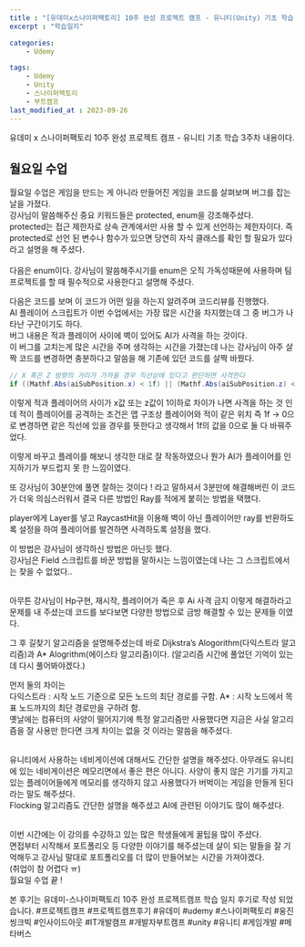 ```yaml
---
title : "[유데미x스나이퍼팩토리] 10주 완성 프로젝트 캠프 - 유니티(Unity) 기초 학습 3주차"
excerpt : "학습일지"

categories:
    - Udemy

tags:
    - Udemy
    - Unity
    - 스나이퍼팩토리
    - 부트캠프
last_modified_at : 2023-09-26
---
```


유데미 x 스나이퍼팩토리 10주 완성 프로젝트 캠프 - 유니티 기초 학습 3주차 내용이다.<br>

## 월요일 수업
월요일 수업은 게임을 만드는 게 아니라 만들어진 게임을 코드를 살펴보며 버그를 잡는 날을 가졌다.<br>
강사님이 말씀해주신 중요 키워드들은 protected, enum을 강조해주셨다. <br>
protected는 접근 제한자로 상속 관계에서만 사용 할 수 있게 선언하는 제한자이다. 즉 protected로 선언 된 변수나 함수가 있으면 당연히 자식 클래스를 확인 할 필요가 있다라고 설명을 해 주셨다.<br>
<br>
다음은 enum이다. 강사님이 말씀해주시기를 enum은 오직 가독성때문에 사용하며 팀 프로젝트를 할 때 필수적으로 사용한다고 설명해 주셨다.<br>

다음은 코드를 보며 이 코드가 어떤 일을 하는지 알려주며 코드리뷰를 진행했다.<br>
AI 플레이어 스크립트가 이번 수업에서는 가장 많은 시간을 차지했는데 그 중 버그가 나타난 구간이기도 하다. <br>
버그 내용은 적과 플레이어 사이에 벽이 있어도 AI가 사격을 하는 것이다. <br>
이 버그를 고치는게 많은 시간을 주며 생각하는 시간을 가졌는데 나는 강사님이 아주 살짝 코드를 변경하면 충분하다고 말씀을 해 기존에 있던 코드를 살짝 바꿨다.
```C#
// X 혹은 Z 방향의 거리가 가까울 경우 직선상에 있다고 판단하면 사격한다
if ((Mathf.Abs(aiSubPosition.x) < 1f) || (Mathf.Abs(aiSubPosition.z) < 1f))

```
이렇게 적과 플레이어의 사이가 x값 또는 z값이 1이하로 차이가 나면 사격을 하는 것 인데 적이 플레이어를 공격하는 조건은 맵 구조상 플레이어와 적이 같은 위치 즉 1f -> 0으로 변경하면 같은 직선에 있을 경우를 뜻한다고 생각해서 1f의 값을 0으로 둘 다 바꿔주었다.<br>

이렇게 바꾸고 플레이를 해보니 생각한 대로 잘 작동하였으나 뭔가 AI가 플레이어를 인지하기가 부드럽지 못 한 느낌이였다.<br>

또 강사님이 30분안에 풀면 잘하는 것이다 ! 라고 말하셔서 3분만에 해결해버린 이 코드가 더욱 의심스러워서 결국 다른 방법인 Ray를 적에게 붙히는 방법을 택했다.<br>

player에게 Layer를 넣고 RaycastHit을 이용해 벽이 아닌 플레이어만 ray를 반환하도록 설정을 하여 플레이어를 발견하면 사격하도록 설정을 했다.<br> 

이 방법은 강사님이 생각하신 방법은 아닌듯 했다.<br>
강사님은 Field 스크립트를 바꾼 방법을 말하시는 느낌이였는데 나는 그 스크립트에서는 찾을 수 없었다..<br><br>

아무튼 강사님이 Hp구현, 재시작, 플레이어가 죽은 후 Ai 사격 금지 이렇게 해결하라고 문제를 내 주셨는데 코드를 보다보면 다양한 방법으로 금방 해결할 수 있는 문제들 이였다.<br>

그 후 길찾기 알고리즘을 설명해주셨는데 바로 Dijkstra’s Alogorithm(다익스트라 알고리즘)과
A* Alogrithm(에이스타 알고리즘)이다. (알고리즘 시간에 풀었던 기억이 있는데 다시 풀어봐야겠다.)

먼저 둘의 차이는 <br>
다익스트라 : 시작 노드 기준으로 모든 노드의 최단 경로를 구함.
A* : 시작 노드에서 목표 노드까지의 최단 경로만을 구하려 함.
<br>
옛날에는 컴퓨터의 사양이 떨어지기에 특정 알고리즘만 사용했다면 지금은 사실 알고리즘을 잘 사용만 한다면 크게 차이는 없을 것 이라는 말씀을 해주셨다.<br><br>

유니티에서 사용하는 네비게이션에 대해서도 간단한 설명을 해주셨다.
아무래도 유니티에 있는 네비게이션은 메모리면에서 좋은 편은 아니다. 사양이 좋지 않은 기기를 가지고 있는 플레이어들에게 메모리를 생각하지 않고 사용했다가 버벅이는 게임을 만들게 된다라는 말도 해주셨다.<br>
Flocking 알고리즘도 간단한 설명을 해주셨고 AI에 관련된 이야기도 많이 해주셨다.<br>
<br>

이번 시간에는 이 강의를 수강하고 있는 많은 학생들에게 꿀팁을 많이 주셨다.<br>
면접부터 시작해서 포트폴리오 등 다양한 이야기를 해주셨는데 살이 되는 말들을 잘 기억해두고 강사님 말대로 포트폴리오를 더 많이 만들어보는 시간을 가져야겠다.<br>(취업이 참 어렵다 ㅠ)
<br>
월요일 수업 끝 ! 



본 후기는 유데미-스나이퍼팩토리 10주 완성 프로젝트캠프 학습 일지 후기로 작성 되었습니다.
#프로젝트캠프 #프로젝트캠프후기 #유데미 #udemy #스나이퍼팩토리 #웅진씽크빅 #인사이드아웃 #IT개발캠프 #개발자부트캠프 #unity #유니티 #게임개발 #메타버스 